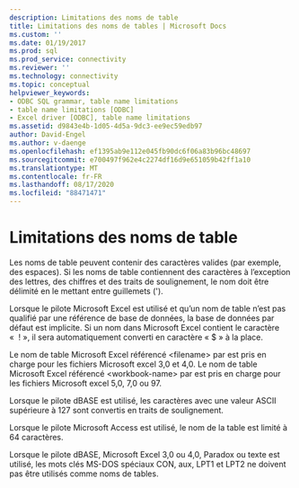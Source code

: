 ```yaml
---
description: Limitations des noms de table
title: Limitations des noms de tables | Microsoft Docs
ms.custom: ''
ms.date: 01/19/2017
ms.prod: sql
ms.prod_service: connectivity
ms.reviewer: ''
ms.technology: connectivity
ms.topic: conceptual
helpviewer_keywords:
- ODBC SQL grammar, table name limitations
- table name limitations [ODBC]
- Excel driver [ODBC], table name limitations
ms.assetid: d9843e4b-1d05-4d5a-9dc3-ee9ec59edb97
author: David-Engel
ms.author: v-daenge
ms.openlocfilehash: ef1395ab9e112e045fb90dc6f06a83b96bc48697
ms.sourcegitcommit: e700497f962e4c2274df16d9e651059b42ff1a10
ms.translationtype: MT
ms.contentlocale: fr-FR
ms.lasthandoff: 08/17/2020
ms.locfileid: "88471471"
---
```

# <a name="table-name-limitations"></a>Limitations des noms de table
Les noms de table peuvent contenir des caractères valides (par exemple, des espaces). Si les noms de table contiennent des caractères à l’exception des lettres, des chiffres et des traits de soulignement, le nom doit être délimité en le mettant entre guillemets (').  
  
 Lorsque le pilote Microsoft Excel est utilisé et qu’un nom de table n’est pas qualifié par une référence de base de données, la base de données par défaut est implicite. Si un nom dans Microsoft Excel contient le caractère «  ! », il sera automatiquement converti en caractère « $ » à la place.  
  
 Le nom de table Microsoft Excel référencé \<filename> par est pris en charge pour les fichiers Microsoft excel 3,0 et 4,0. Le nom de table Microsoft Excel référencé \<workbook-name> par est pris en charge pour les fichiers Microsoft excel 5,0, 7,0 ou 97.  
  
 Lorsque le pilote dBASE est utilisé, les caractères avec une valeur ASCII supérieure à 127 sont convertis en traits de soulignement.  
  
 Lorsque le pilote Microsoft Access est utilisé, le nom de la table est limité à 64 caractères.  
  
 Lorsque le pilote dBASE, Microsoft Excel 3,0 ou 4,0, Paradox ou texte est utilisé, les mots clés MS-DOS spéciaux CON, aux, LPT1 et LPT2 ne doivent pas être utilisés comme noms de tables.
